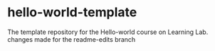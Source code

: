 # hello-world-template
The template repository for the Hello-world course on Learning Lab.
changes made for the readme-edits branch
